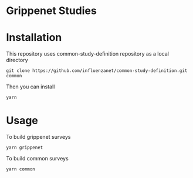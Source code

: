 Grippenet Studies
====

# Installation

This repository uses common-study-definition repository as a local directory

```
git clone https://github.com/influenzanet/common-study-definition.git common
```

Then you can install
```
yarn
```

# Usage

To build grippenet surveys 

```
yarn grippenet
```

To build common surveys

```
yarn common
```
 